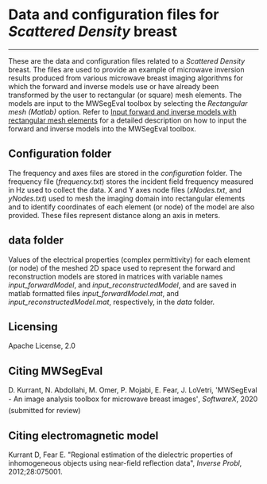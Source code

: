 # Data and configuration files for *Scattered Density* breast 

***
These are the data and configuration files related to a *Scattered Density* breast. The files are used to provide an example of microwave inversion results produced from various microwave breast imaging algorithms for which the forward and inverse models use or have already been transformed by the user to rectangular (or square) mesh elements. The models are input to the MWSegEval toolbox by selecting the *Rectangular mesh (Matlab)* option. Refer to [Input forward and inverse models with rectangular mesh elements](https://github.com/djkurran/MWSegEval/wiki/2.1-Workflow-input-models) for a detailed description on how to input the forward and inverse models into the MWSegEval toolbox.


## Configuration folder

The frequency and axes files are stored in the *configuration* folder. The frequency file (*frequency.txt*) stores the incident field frequency measured in Hz used to collect the data. X and Y axes node files (*xNodes.txt*, and *yNodes.txt*) used to mesh the imaging domain into rectangular elements and to identify coordinates of each element (or node) of the model are also provided. These files represent distance along an axis in meters. 

## data folder

Values of the electrical properties (complex permittivity) for each element (or node) of the meshed 2D space used to represent the forward and reconstruction models are stored in matrices with variable names *input_forwardModel*, and *input_reconstructedModel*, and are saved in matlab formatted files *input_forwardModel.mat*, and *input_reconstructedModel.mat*, respectively, in the *data* folder. 

## Licensing

Apache License, 2.0

## Citing MWSegEval

D. Kurrant, N. Abdollahi, M. Omer, P. Mojabi, E. Fear, J. LoVetri, 'MWSegEval - An image analysis toolbox for microwave breast images', *SoftwareX*, 2020 (submitted for review)

## Citing electromagnetic model

Kurrant D, Fear E. "Regional estimation of the dielectric properties of inhomogeneous objects using near-field reflection data", *Inverse Probl*, 2012;28:075001. 

